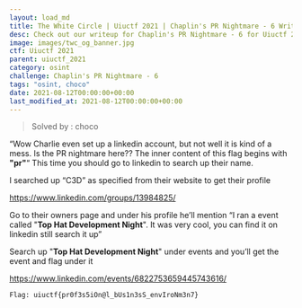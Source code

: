 ```yaml
---
layout: load_md
title: The White Circle | Uiuctf 2021 | Chaplin's PR Nightmare - 6 Writeup
desc: Check out our writeup for Chaplin's PR Nightmare - 6 for Uiuctf 2021 capture the flag competition.
image: images/twc_og_banner.jpg
ctf: Uiuctf 2021
parent: uiuctf_2021
category: osint
challenge: Chaplin's PR Nightmare - 6
tags: "osint, choco"
date: 2021-08-12T00:00:00+00:00
last_modified_at: 2021-08-12T00:00:00+00:00
---
```



> Solved by : choco

“Wow Charlie even set up a linkedin account, but not well it is kind of a mess. Is the PR nightmare here??
The inner content of this flag begins with **"pr"**“
This time you should go to linkedin to search up their name.

I searched up “C3D” as specified from their website to get their profile

https://www.linkedin.com/groups/13984825/

Go to their owners page and under his profile he’ll mention “I ran a event called "**Top Hat Development Night**". It was very cool, you can find it on linkedin still search it up”

Search up "**Top Hat Development Night**" under events and you’ll get the event and flag under it

https://www.linkedin.com/events/6822753659445743616/


    Flag: uiuctf{pr0f3s5iOn@l_bUs1n3sS_envIroNm3n7}


